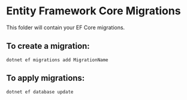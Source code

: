 # Entity Framework Core Migrations

This folder will contain your EF Core migrations.

## To create a migration:

```
dotnet ef migrations add MigrationName
```

## To apply migrations:

```
dotnet ef database update
``` 